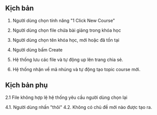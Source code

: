 ## Kịch bản ##

1. Người dùng chọn tính năng "1 Click New Course"

2. Người dùng chọn file chứa bài giảng trong khóa học

3. Người dùng chọn tên khóa học, mới hoặc đã tồn tại

4. Người dùng bấm Create

5. Hệ thống lưu các file và tự động up lên trang chia sẻ.

6. Hệ thống nhận về mã nhúng và tự động tạo topic course mới.


## Kịch bản phụ ##

2.1 File không hợp lệ hệ thống yêu cầu người dùng chọn lại


4.1. Người dùng nhấn "thôi"
4.2. Không có chủ đề mới nào được tạo ra.